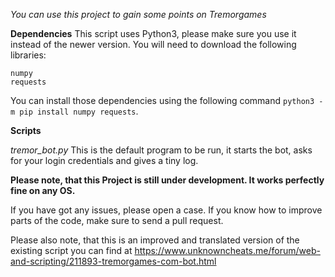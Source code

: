 *You can use this project to gain some points on Tremorgames*


**Dependencies**
This script uses Python3, please make sure you use it instead of the newer version.
You will need to download the following libraries:

	numpy
	requests

You can install those dependencies using the following command `python3 -m pip install numpy requests`.


**Scripts**

*tremor_bot.py*
This is the default program to be run, it starts the bot, asks for your login credentials and gives a tiny log.

**Please note, that this Project is still under development. It works perfectly fine on any OS.**

If you have got any issues, please open a case.
If you know how to improve parts of the code, make sure to send a pull request.

Please also note, that this is an improved and translated version of the existing script you can find at https://www.unknowncheats.me/forum/web-and-scripting/211893-tremorgames-com-bot.html



